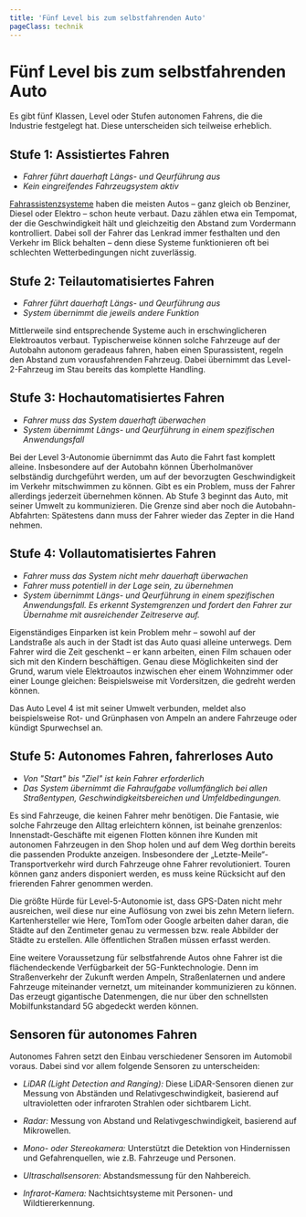```yaml
---
title: 'Fünf Level bis zum selbstfahrenden Auto'
pageClass: technik
---
```


<infoBox>

# Fünf Level bis zum selbstfahrenden Auto

Es gibt fünf Klassen, Level oder Stufen autonomen Fahrens, die die Industrie festgelegt hat. Diese unterscheiden sich teilweise erheblich.

</infoBox>

<newSection title="Stufe 1: Assistiertes Fahren">

## Stufe 1: Assistiertes Fahren

- *Fahrer führt dauerhaft Längs- und Qeurführung aus*
- *Kein eingreifendes Fahrzeugsystem aktiv*

[Fahrassistenzsysteme](/technik/fa/#fahrassistenzsysteme) haben die meisten Autos – ganz gleich ob Benziner, Diesel oder Elektro – schon heute verbaut. Dazu zählen etwa ein Tempomat, der die Geschwindigkeit hält und gleichzeitig den Abstand zum Vordermann kontrolliert. Dabei soll der Fahrer das Lenkrad immer festhalten und den Verkehr im Blick behalten – denn diese Systeme funktionieren oft bei schlechten Wetterbedingungen nicht zuverlässig.

</newSection>

<newSection title="Stufe 2: Teilautomatisiertes Fahren">

## Stufe 2: Teilautomatisiertes Fahren

- *Fahrer führt dauerhaft Längs- und Qeurführung aus*
- *System übernimmt die jeweils andere Funktion*

Mittlerweile sind entsprechende Systeme auch in erschwinglicheren Elektroautos verbaut. Typischerweise können solche Fahrzeuge auf der Autobahn autonom geradeaus fahren, haben einen Spurassistent, regeln den Abstand zum vorausfahrenden Fahrzeug. Dabei übernimmt das Level-2-Fahrzeug im Stau bereits das komplette Handling.

</newSection>

<newSection title="Stufe 3: Hochautomatisiertes Fahren">

## Stufe 3: Hochautomatisiertes Fahren

- *Fahrer muss das System dauerhaft überwachen*
- *System übernimmt Längs- und Qeurführung in einem spezifischen Anwendungsfall*


Bei der Level 3-Autonomie übernimmt das Auto die Fahrt fast komplett alleine. Insbesondere auf der Autobahn können Überholmanöver selbständig durchgeführt werden, um auf der bevorzugten Geschwindigkeit im Verkehr mitschwimmen zu können. Gibt es ein Problem, muss der Fahrer allerdings jederzeit übernehmen können. Ab Stufe 3 beginnt das Auto, mit seiner Umwelt zu kommunizieren. Die Grenze sind aber noch die Autobahn-Abfahrten: Spätestens dann muss der Fahrer wieder das Zepter in die Hand nehmen.

</newSection>

<newSection title="Stufe 4: Vollautomatisiertes Fahren">

## Stufe 4: Vollautomatisiertes Fahren

- *Fahrer muss das System nicht mehr dauerhaft überwachen*
- *Fahrer muss potentiell in der Lage sein, zu übernehmen*
- *System übernimmt Längs- und Qeurführung in einem spezifischen Anwendungsfall. Es erkennt Systemgrenzen und fordert den Fahrer zur Übernahme mit ausreichender Zeitreserve auf.*


Eigenständiges Einparken ist kein Problem mehr – sowohl auf der Landstraße als auch in der Stadt ist das Auto quasi alleine unterwegs. Dem Fahrer wird die Zeit geschenkt – er kann arbeiten, einen Film schauen oder sich mit den Kindern beschäftigen. Genau diese Möglichkeiten sind der Grund, warum viele Elektroautos inzwischen eher einem Wohnzimmer oder einer Lounge gleichen: Beispielsweise mit Vordersitzen, die gedreht werden können.

Das Auto Level 4 ist mit seiner Umwelt verbunden, meldet also beispielsweise Rot- und Grünphasen von Ampeln an andere Fahrzeuge oder kündigt Spurwechsel an.

</newSection>

<newSection title="Stufe 5: Autonomes Fahren">

## Stufe 5: Autonomes Fahren, fahrerloses Auto

- *Von "Start" bis "Ziel" ist kein Fahrer erforderlich*
- *Das System übernimmt die Fahraufgabe vollumfänglich bei allen Straßentypen, Geschwindigkeitsbereichen und Umfeldbedingungen.*

Es sind Fahrzeuge, die keinen Fahrer mehr benötigen. Die Fantasie, wie solche Fahrzeuge den Alltag erleichtern können, ist beinahe grenzenlos: Innenstadt-Geschäfte mit eigenen Flotten können ihre Kunden mit autonomen Fahrzeugen in den Shop holen und auf dem Weg dorthin bereits die passenden Produkte anzeigen. Insbesondere der „Letzte-Meile“-Transportverkehr wird durch Fahrzeuge ohne Fahrer revolutioniert. Touren können ganz anders disponiert werden, es muss keine Rücksicht auf den frierenden Fahrer genommen werden. 

Die größte Hürde für Level-5-Autonomie ist, dass GPS-Daten nicht mehr ausreichen, weil diese nur eine Auflösung von zwei bis zehn Metern liefern. Kartenhersteller wie Here, TomTom oder Google arbeiten daher daran, die Städte auf den Zentimeter genau zu vermessen bzw. reale Abbilder der Städte zu erstellen. Alle öffentlichen Straßen müssen erfasst werden.

Eine weitere Voraussetzung für selbstfahrende Autos ohne Fahrer ist die flächendeckende Verfügbarkeit der 5G-Funktechnologie. Denn im Straßenverkehr der Zukunft werden Ampeln, Straßenlaternen und andere Fahrzeuge miteinander vernetzt, um miteinander kommunizieren zu können. Das erzeugt gigantische Datenmengen, die nur über den schnellsten Mobilfunkstandard 5G abgedeckt werden können.

</newSection>

<YouTube videoid="AcRJxP9pCFY" start="26" desc="Die fünf Level des autonomen Fahren"/>

<infoBox>

## Sensoren für autonomes Fahren

Autonomes Fahren setzt den Einbau verschiedener Sensoren im Automobil voraus. Dabei sind vor allem folgende Sensoren zu unterscheiden:

- *LiDAR (Light Detection and Ranging):* Diese LiDAR-Sensoren dienen zur Messung von Abständen und Relativgeschwindigkeit, basierend auf ultravioletten oder infraroten Strahlen oder sichtbarem Licht.

- *Radar:* Messung von Abstand und Relativgeschwindigkeit, basierend auf Mikrowellen.

- *Mono- oder Stereokamera:* Unterstützt die Detektion von Hindernissen und Gefahrenquellen, wie z.B. Fahrzeuge und Personen.

- *Ultraschallsensoren:* Abstandsmessung für den Nahbereich.

- *Infrarot-Kamera:* Nachtsichtsysteme mit Personen- und Wildtiererkennung.

</infoBox>


